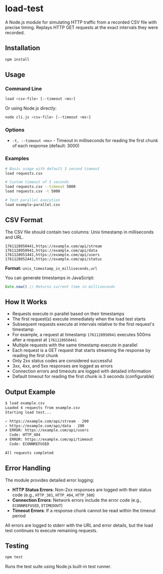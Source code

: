 # load-test

A Node.js module for simulating HTTP traffic from a recorded CSV file with precise timing. Replays HTTP GET requests at the exact intervals they were recorded.

## Installation

```bash
npm install
```

## Usage

### Command Line

```bash
load <csv-file> [--timeout <ms>]
```

Or using Node.js directly:

```bash
node cli.js <csv-file> [--timeout <ms>]
```

### Options

- `-t, --timeout <ms>` - Timeout in milliseconds for reading the first chunk of each response (default: 3000)

### Examples

```bash
# Basic usage with default 3 second timeout
load requests.csv

# Custom timeout of 5 seconds
load requests.csv --timeout 5000
load requests.csv -t 5000

# Test parallel execution
load example-parallel.csv
```

## CSV Format

The CSV file should contain two columns: Unix timestamp in milliseconds and URL.

```csv
1761128950441,https://example.com/api/stream
1761128950941,https://example.com/api/data
1761128951441,https://example.com/api/users
1761128952441,https://example.com/api/status
```

**Format:** `unix_timestamp_in_milliseconds,url`

You can generate timestamps in JavaScript:
```javascript
Date.now() // Returns current time in milliseconds
```

## How It Works

- Requests execute in parallel based on their timestamps
- The first request(s) execute immediately when the load test starts
- Subsequent requests execute at intervals relative to the first request's timestamp
- For example, a request at timestamp `1761128950941` executes 500ms after a request at `1761128950441`
- Multiple requests with the same timestamp execute in parallel
- Each request is a GET request that starts streaming the response by reading the first chunk
- Only 2xx status codes are considered successful
- 3xx, 4xx, and 5xx responses are logged as errors
- Connection errors and timeouts are logged with detailed information
- Default timeout for reading the first chunk is 3 seconds (configurable)

## Output Example

```bash
$ load example.csv
Loaded 4 requests from example.csv
Starting load test...

✓ https://example.com/api/stream - 200
✓ https://example.com/api/data - 200
✗ ERROR: https://example.com/api/users
  Code: HTTP_404
✗ ERROR: https://example.com/api/timeout
  Code: ECONNREFUSED

All requests completed
```

## Error Handling

The module provides detailed error logging:

- **HTTP Status Errors**: Non-2xx responses are logged with their status code (e.g., `HTTP_301`, `HTTP_404`, `HTTP_500`)
- **Connection Errors**: Network errors include the error code (e.g., `ECONNREFUSED`, `ETIMEDOUT`)
- **Timeout Errors**: If a response chunk cannot be read within the timeout period

All errors are logged to stderr with the URL and error details, but the load test continues to execute remaining requests.

## Testing

```bash
npm test
```

Runs the test suite using Node.js built-in test runner.
